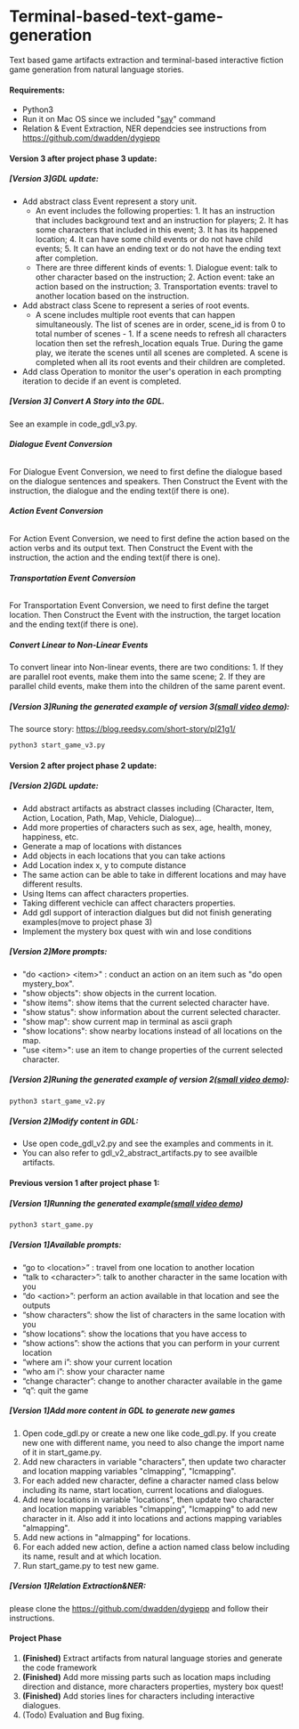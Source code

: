 # Terminal-based-text-game-generation
Text based game artifacts extraction and terminal-based interactive fiction game generation from natural language stories.

#### Requirements:

- Python3
- Run it on Mac OS since we included "[say](https://ss64.com/osx/say.html)" command
- Relation & Event Extraction, NER dependcies see instructions from https://github.com/dwadden/dygiepp

#### Version 3 after project phase 3 update:

##### [Version 3]GDL update:

- Add abstract class Event represent a story unit.
  - An event includes the following properties: 1. It has an instruction that includes background text and an instruction for players; 2. It has some characters that included in this event; 3. It has its happened location; 4. It can have some child events or do not have child events; 5. It can have an ending text or do not have the ending text after completion. 
  - There are three different kinds of events: 1. Dialogue event: talk to other character based on the instruction; 2. Action event: take an action based on the instruction; 3. Transportation events: travel to another location based on the instruction.
- Add abstract class Scene to represent a series of root events.
  - A scene includes multiple root events that can happen simultaneously. The list of scenes are in order, scene\_id is from 0 to total number of scenes - 1. If a scene needs to refresh all characters location then set the refresh\_location equals True. During the game play, we iterate the scenes until all scenes are completed. A scene is completed when all its root events and  their children are completed.
- Add class Operation to monitor the user's operation in each prompting iteration to decide if an event is completed.

##### [Version 3] Convert A Story into the GDL.

See an example in code_gdl_v3.py.

###### **Dialogue Event Conversion**

For Dialogue Event Conversion, we need to first define the dialogue based on the dialogue sentences and speakers. Then Construct the Event with the instruction, the dialogue and the ending text(if there is one).

###### **Action Event Conversion**

For Action Event Conversion, we need to first define the action based on the action verbs and its output text.  Then Construct the Event with the instruction, the action and the ending text(if there is one).

###### **Transportation Event Conversion**

For Transportation Event Conversion, we need to first define the target location. Then Construct the Event with the instruction, the target location and the ending text(if there is one).

##### Convert Linear to Non-Linear Events

To convert linear into Non-linear events, there are two conditions: 1. If they are parallel root events, make them into the same scene; 2. If they are parallel child events, make them into the children of the same parent event. 

##### [Version 3]Runing the generated example of version 3([small video demo](https://www.youtube.com/watch?v=9JKY3U35ESI)):

The source story: https://blog.reedsy.com/short-story/pl21g1/

```sh
python3 start_game_v3.py
```

#### Version 2 after project phase 2 update:

##### [Version 2]GDL update:

- Add abstract artifacts as abstract classes including (Character, Item, Action, Location, Path, Map, Vehicle, Dialogue)...
- Add more properties of characters such as sex, age, health, money, happiness, etc.
- Generate a map of locations with distances
- Add objects in each locations that you can take actions
- Add Location index x, y to compute distance
- The same action can be able to take in different locations and may have different results.
- Using Items can affect characters properties.
- Taking different vechicle can affect characters properties.
- Add gdl support of interaction dialgues but did not finish generating examples(move to project phase 3)
- Implement the mystery box quest with win and lose conditions

##### [Version 2]More prompts:

- "do \<action\> \<item\>" : conduct an action on an item such as "do open mystery_box".
- "show objects": show objects in the current location.
- "show items": show items that the current selected character have.
- "show status": show information about the current selected character.
- "show map": show current map in terminal as ascii graph
- "show locations": show nearby locations instead of all locations on the map.
- "use \<item\>": use an item to change properties of the current selected character.

##### [Version 2]Runing the generated example of version 2([small video demo](https://youtu.be/AVOeYMYu1So)):

```sh
python3 start_game_v2.py
```

##### [Version 2]Modify content in GDL:

- Use open code_gdl_v2.py and see the examples and comments in it.
- You can also refer to gdl_v2_abstract_artifacts.py to see availble artifacts.

#### Previous version 1 after project phase 1:

##### [Version 1]Running the generated example([small video demo](https://youtu.be/1JL1eHgsARI))

```sh
python3 start_game.py
```

##### [Version 1]Available prompts:

- “go to \<location\>” : travel from one location to another location
- “talk to \<character\>”: talk to another character in the same location with you
- “do \<action\>”: perform an action available in that location and see the outputs
- “show characters”: show the list of characters in the same location with you
- “show locations”: show the locations that you have access to
- “show actions”: show the actions that you can perform in your current location
- “where am i”: show your current location
- “who am i”: show your character name
- “change character”: change to another character available in the game
- “q”: quit the game

##### [Version 1]Add more content in GDL to generate new games

1. Open code_gdl.py or create a new one like code_gdl.py. If you create new one with different name, you need to also change the import name of it in start_game.py.
2. Add new characters in variable "characters", then update two character and location mapping variables "clmapping", "lcmapping".
3. For each added new character,  define a character named class below including its name, start location, current locations and dialogues.
4. Add new locations in variable "locations", then update two character and location mapping variables "clmapping", "lcmapping" to add new character in it. Also add it into locations and actions mapping variables "almapping".
5. Add new actions in "almapping" for locations.
6. For each added new action, define a action named class below including its name, result and at which location.
7. Run start_game.py to test new game.

##### [Version 1]Relation Extraction&NER:

please clone the https://github.com/dwadden/dygiepp and follow their instructions.

#### Project Phase

1. **(Finished)** Extract artifacts from natural language stories and generate the code framework
2. **(Finished)** Add more missing parts such as location maps including direction and distance, more characters properties, mystery box quest!
3. **(Finished)** Add stories lines for characters including interactive dialogues.
4. (Todo) Evaluation and Bug fixing.

